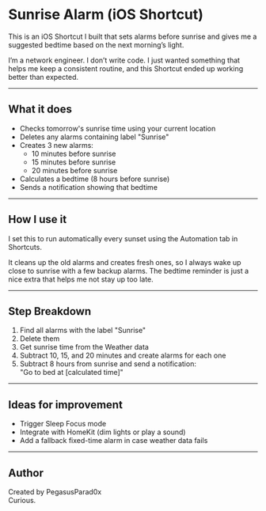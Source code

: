 # Sunrise Alarm (iOS Shortcut)

This is an iOS Shortcut I built that sets alarms before sunrise and gives me a suggested bedtime based on the next morning’s light.

I’m a network engineer. I don’t write code. I just wanted something that helps me keep a consistent routine, and this Shortcut ended up working better than expected.

---

## What it does

- Checks tomorrow's sunrise time using your current location
- Deletes any alarms containing label "Sunrise"
- Creates 3 new alarms:
  - 10 minutes before sunrise
  - 15 minutes before sunrise
  - 20 minutes before sunrise
- Calculates a bedtime (8 hours before sunrise)
- Sends a notification showing that bedtime

---

## How I use it

I set this to run automatically every sunset using the Automation tab in Shortcuts.

It cleans up the old alarms and creates fresh ones, so I always wake up close to sunrise with a few backup alarms. The bedtime reminder is just a nice extra that helps me not stay up too late.

---

## Step Breakdown

1. Find all alarms with the label "Sunrise"
2. Delete them
3. Get sunrise time from the Weather data
4. Subtract 10, 15, and 20 minutes and create alarms for each one
5. Subtract 8 hours from sunrise and send a notification:  
   "Go to bed at [calculated time]"

---

## Ideas for improvement

- Trigger Sleep Focus mode
- Integrate with HomeKit (dim lights or play a sound)
- Add a fallback fixed-time alarm in case weather data fails

---

## Author

Created by PegasusParad0x  
Curious.
